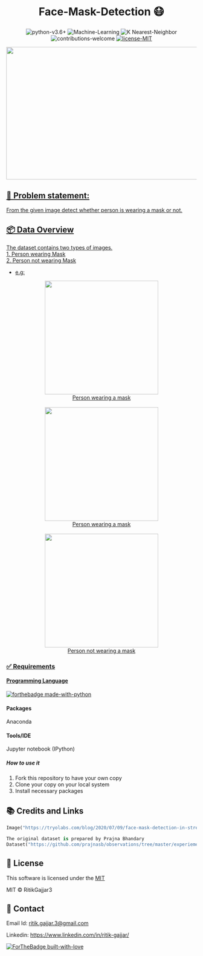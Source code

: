 # <p align="center">Face-Mask-Detection 😷</p>

<p align="center">
    <img src="https://img.shields.io/badge/python-v3.6+-blue.svg"
         alt="python-v3.6+">
    <img src="https://img.shields.io/badge/Machine-Learning-red.svg"
         alt="Machine-Learning">
    <img src="https://img.shields.io/badge/K Nearest-Neighbor-yellow.svg"
         alt="K Nearest-Neighbor">
    <img src="https://img.shields.io/badge/contributions-welcome-orange.svg"
         alt="contributions-welcome">
    <a href="https://github.com/RitikGajjar3/Face-Mask-Detection/blob/main/LICENSE">
    <img src="https://img.shields.io/badge/license-MIT-green.svg"
         alt="license-MIT">
</p>

<p align="center">
  <img width="600" height="350" src="https://tryolabs.com/blog/images/blog/social/2020-07-09-face-mask-detection-in-street-camera-video-streams-using-ai-behind-the-curtain.22b74ac9.png">
</p>

<h2>📘 Problem statement:</h2>
From the given image detect whether person is wearing a mask or not.

<h2>📦 Data Overview</h2>
The dataset contains two types of images.
    <br>
    1. Person wearing Mask
    <br>
    2. Person not wearing Mask

- e.g:  
<p align="Center">
  
  <img width="300" height="300" src="https://user-images.githubusercontent.com/40620782/100542023-aff7aa80-326d-11eb-94d5-500ffd112ccd.jpg">
  <br>
  Person wearing a mask
  <br>
  <br>
  
  <img width="300" height="300" src="https://user-images.githubusercontent.com/40620782/100542042-d289c380-326d-11eb-944f-fc62ac524509.jpg">
  <br>
  Person wearing a mask
  <br>
  <br>
  
   <img width="300" height="300" src="https://user-images.githubusercontent.com/40620782/100542066-f220ec00-326d-11eb-9597-747030158708.jpg">
   <br>
   Person not wearing a mask

</p>


### ✅  Requirements

#### Programming Language
[![forthebadge made-with-python](http://ForTheBadge.com/images/badges/made-with-python.svg)](https://www.python.org/)

#### Packages
Anaconda

#### Tools/IDE 
Jupyter notebook (IPython)

##### How to use it
1. Fork this repository to have your own copy
2. Clone your copy on your local system
3. Install necessary packages

## 📚 Credits and Links
```python
Image("https://tryolabs.com/blog/2020/07/09/face-mask-detection-in-street-camera-video-streams-using-ai-behind-the-curtain/")

The original dataset is prepared by Prajna Bhandary
Dataset("https://github.com/prajnasb/observations/tree/master/experiements/data")
```

## 📜 License

This software is licensed under the [MIT](https://github.com/RitikGajjar3/Face-Mask-Detection/blob/main/LICENSE)

MIT © RitikGajjar3

## 🤝 Contact

Email Id: ritik.gajjar.3@gmail.com

Linkedin: https://www.linkedin.com/in/ritik-gajjar/

[![ForTheBadge built-with-love](http://ForTheBadge.com/images/badges/built-with-love.svg)](https://github.com/RitikGajjar3)

